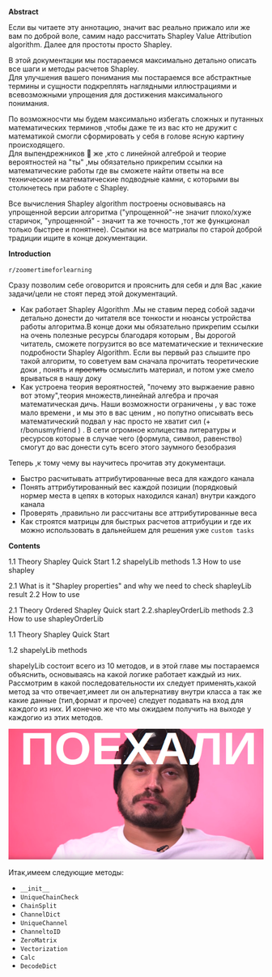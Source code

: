 **Abstract**

Если вы читаете эту аннотацию, значит вас реально прижало или же вам по доброй воле, самим надо рассчитать Shapley Value Attribution algorithm.
Далее для простоты просто Shapley.

В этой документации мы постараемся максимально детально описать все шаги и методы расчетов Shapley.</br>
Для улучшения вашего понимания мы постараемся все абстрактные термины и сущности подкреплять наглядными иллюстрациями и всевозможными
упрощения для достижения максимального понимания.

По возможносчти мы будем максимально избегать сложных и путанных математических терминов ,чтобы даже те из вас кто не дружит с математикой
смогли сформировать у себя в голове ясную картину происходящего.</br>
Для выпендрежников :rooster: же  ,кто с линейной алгеброй и теорие вероятностей  на "ты" ,мы обязательно прикрепим ссылки на математические работы где вы сможете найти
ответы на все технические и математические подводные камни, с которыми вы столкнетесь при работе с Shapley.

Все вычисления Shapley algorithm построены основываясь на упрощенной версии алгоритма ("упрощенной"-не значит плохо/хуже старичок,
"упрощенной" - значит та же точность ,тот же функционал только быстрее и понятнее). Ссылки на все матриалы по старой доброй традиции ищите в конце
документации.



**Introduction**

`r/zoomertimeforlearning`

Сразу позволим себе оговорится и прояснить для себя и для Вас ,какие задачи/цели не стоят перед этой документаций.
  - Как работает Shapley Algorithm .Мы не ставим перед собой задачи детально донести до читателя все тонкости и нюансы
    устройства работы алгоритма.В конце доки мы обязательно прикрепим ссылки на очень полезные ресурсы благодаря которым ,
    Вы дорогой читатель, сможете погрузится во все математические и технические подробности Shapley Algorithm. Если вы первый
    раз слышите про такой алгоритм, то советуем вам сначала прочитать теоретические доки , понять и ~~простить~~ осмыслить материал,
    и потом уже смело врываться в нашу доку
  - Как устроена теория вероятностей, "почему это выржаение равно вот этому",теория множеств,линейнай алгебра и прочая математическая
    дичь. Наши возможности ограничены , у вас тоже мало времени , и мы это в вас ценим , но попутно описывать весь математический подвал
    у нас просто не хватит сил (+ r/bonusmyfriend ) . В сети огромное колицества литературы и ресурсов которые в случае чего (формула,
    символ, равенство) смогут до вас донести суть всего этого заумного безобразия

Теперь ,к тому чему вы научитесь прочитав эту документаци.

  - Быстро расчитывать аттрибутированные веса для каждого канала
  - Понять аттрибутированный вес каждой позиции (порядковый нормер места в цепях в которых находился канал) внутри каждого канала
  - Проверять ,правильно ли рассчитаны все аттрибутированные веса
  - Как строятся матрицы для быстрых расчетов аттрибуции и где их можно использовать в дальнейшем для решения уже `custom tasks`
  
**Contents**

1.1 Theory Shapley Quick Start
1.2 shapelyLib methods
1.3 How to use shapley

2.1 What is it "Shapley properties" and why we need to check shapleyLib result
2.2 How to use 

2.1 Theory Ordered Shapley Quick start
2.2.shapleyOrderLib methods
2.3 How to use shapleyOrderLib

1.1 Theory Shapley Quick Start




1.2 shapelyLib methods

shapelyLib состоит всего из 10 методов, и в этой главе мы постараемся объяснить, основываясь на какой логике работает каждый из них.
Рассмотрим в какой последовательности их следует применять,какой метод за что отвечает,имеет ли он альтернативу внутри класса а так же какие данные (тип,формат и прочее) следует подавать на вход для каждого из них. 
И конечно же что мы ожидаем получить на выходе у каждогио из этих методов.

![Image alt](https://github.com/toseek01/Instagram/blob/master/illustration/LetsGo_Technik.png)

Итак,имеем следующие методы:
- `__init__`
- `UniqueChainCheck`
- `ChainSplit`
- `ChannelDict`
- `UniqueChannel`
- `ChanneltoID`
- `ZeroMatrix`
- `Vectorization`
- `Calc`
- `DecodeDict`

